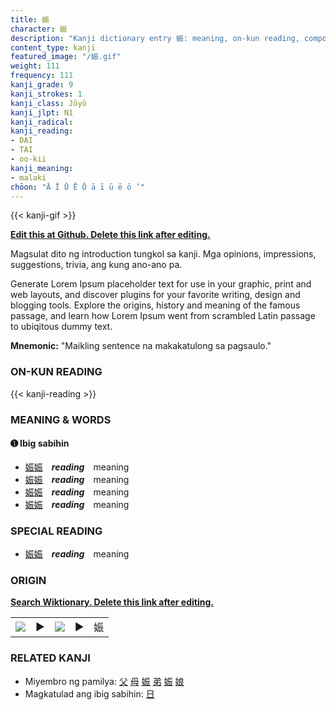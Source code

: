 ```yaml
---
title: 娠
character: 娠
description: "Kanji dictionary entry 娠: meaning, on-kun reading, compounds, origin, related kanji"
content_type: kanji
featured_image: "/娠.gif"
weight: 111
frequency: 111
kanji_grade: 9
kanji_strokes: 1
kanji_class: Jōyō
kanji_jlpt: N1
kanji_radical: 
kanji_reading: 
- DAI
- TAI
- oo-kii
kanji_meaning:
- malaki
chōon: "Ā Ī Ū Ē Ō ā ī ū ē ō ’"
---
```

[//]: # (Don't edit the line below. Kanji animated GIF code is automatically generated.)
{{< kanji-gif >}}

[//]: # (Edit below this line.)

**[Edit this at Github. Delete this link after editing.](https://github.com/tim0g/tim/tree/main/content/kanji/娠/index.md)**

Magsulat dito ng introduction tungkol sa kanji. Mga opinions, impressions, suggestions, trivia, ang kung ano-ano pa.

Generate Lorem Ipsum placeholder text for use in your graphic, print and web layouts, and discover plugins for your favorite writing, design and blogging tools. Explore the origins, history and meaning of the famous passage, and learn how Lorem Ipsum went from scrambled Latin passage to ubiqitous dummy text.
 
**Mnemonic:** "Maikling sentence na makakatulong sa pagsaulo."

### ON-KUN READING

[//]: # (Don't edit the line below. ON-KUN READING code is automatically generated.)
{{< kanji-reading >}}

### MEANING & WORDS

#### ➊ **Ibig sabihin**
  - [娠](../娠)[娠](../娠)　***reading***　meaning
  - [娠](../娠)[娠](../娠)　***reading***　meaning
  - [娠](../娠)[娠](../娠)　***reading***　meaning
  - [娠](../娠)[娠](../娠)　***reading***　meaning

### SPECIAL READING
  - [娠](../娠)[娠](../娠)　***reading***　meaning

### ORIGIN

**[Search Wiktionary. Delete this link after editing.](https://wiktionary.org/wiki/娠)**
<table class="kanji-table"><tr><td>
<img src="60px-娠-bronze.svg.png">
</td><td>▶</td><td>
<img src="60px-娠-oracle.svg.png">
</td><td>▶</td>
<td class="kanji-origin">娠</td>
</tr></table>

### RELATED KANJI
- Miyembro ng pamilya: [父](../父) [母](../母) [娠](../娠) [弟](../弟) [娠](../娠) [娘](../娘)
- Magkatulad ang ibig sabihin: [日](../日)
